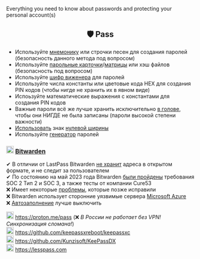 Everything you need to know about passwords and protecting your personal account(s)

<h2 align="center">🛡 Pass</h2>

- Используйте [мнемонику](https://safe.roskomsvoboda.org/passwords/) или строчки песен для создания паролей (безопасность данного метода под вопросом)
- Используйте [парольные карточки](https://habr.com/ru/articles/534494/)/[матрицы](https://rjfelix.github.io/password-matrix/) или хэш файлов (безопасность под вопросом)
- Используйте [шифр виженера](https://findhow.org/5076-shifr-vizhenera-onlajn.html) для паролей
- Используйте числа константы или цветовые кода HEX для создания PIN кодов (чтобы нигде не хранить их в явном виде)
- Испоьзуйте математические выражения с константами для создания PIN кодов
- Важные пароли всё же лучше хранить исключительно [в голове](https://book.cyberyozh.com/ru/sozdanie-nadezhnogo-parolya/), чтобы они НИГДЕ не была записаны (пароли высокой степени важности)
- [Использовать](https://book.cyberyozh.com/ru/sekretyi-nadezhnogo-parolya/) знак [нулевой ширины](https://symbl.cc/ru/200B/)
- Используйте [генератор](https://bitwarden.com/password-generator/) паролей
  
### <img width=20px src="https://site-iota-coral.vercel.app/censor/bitwarden.png"></img> [Bitwarden](https://bitwarden.com/download/)

✔ В отличии от LastPass Bitwarden [не хранит](https://www.reddit.com/r/Bitwarden/comments/104uuqx/moved_to_bitwarden_if_i_am_not_self_hosting_how/) адреса в открытом формате, и не следит за пользователем
<br>
✔ По состоянию на май 2023 года Bitwarden [были пройдены](https://bitwarden.com/help/is-bitwarden-audited/#2023-network-security-assessment) требования SOC 2 Тип 2 и SOC 3, а также тесты от компании Cure53
<br>
❌ Имеет некоторые [проблемы](https://bauinvest.su/opublikovany-rezultaty-audita-bezopasnosti/), которые позже исправили
<br>
❌ Bitwarden использует сторонние уязвимые сервера [Microsoft Azure](https://community.bitwarden.com/t/recent-ms-azure-server-vulnerabilities-and-bitwarden-data/49499)
<br>
❌ [Автозаполнение](https://startpack.ru/articles/20230310-bitwarden) лучше выключить

<img width=20px src="https://site-iota-coral.vercel.app/censor/proton.webp"></img>  https://proton.me/pass (❌ *В России не работает без VPN! Синхронизация сломана!*) 
<br> 
<img width=20px src="https://site-iota-coral.vercel.app/censor/keepassxc.png"></img> https://github.com/keepassxreboot/keepassxc
<br>
<img width=20px src="https://raw.githubusercontent.com/Kunzisoft/KeePassDX/master/art/icon.png"></img> https://github.com/Kunzisoft/KeePassDX
<br>
<img width=20px src="https://site-iota-coral.vercel.app/censor/lesspass.png"></img> https://lesspass.com
